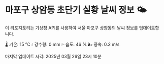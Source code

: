 
# 마포구 상암동 초단기 실황 날씨 정보 🌤️

이 리포지토리는 기상청 API를 사용하여 서울 마포구 상암동의 날씨 정보를 업데이트합니다. 

🌡️ 기온: 15 ℃
💧 강수량: 0 mm
💦 습도: 46 %
🌬️ 풍속: 0.2 m/s

마지막 업데이트 시각: 2025년 03월 26일 23시 10분    

